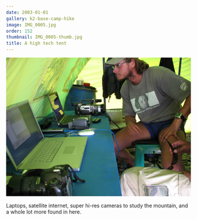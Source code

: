 ```yaml
---
date: 2003-01-01
gallery: k2-base-camp-hike
image: IMG_0005.jpg
order: 152
thumbnail: IMG_0005-thumb.jpg
title: A high tech tent
---
```


![A high tech tent](./IMG_0005.jpg)

Laptops, satellite internet, super hi-res cameras to study the mountain, and a whole lot more found in here.